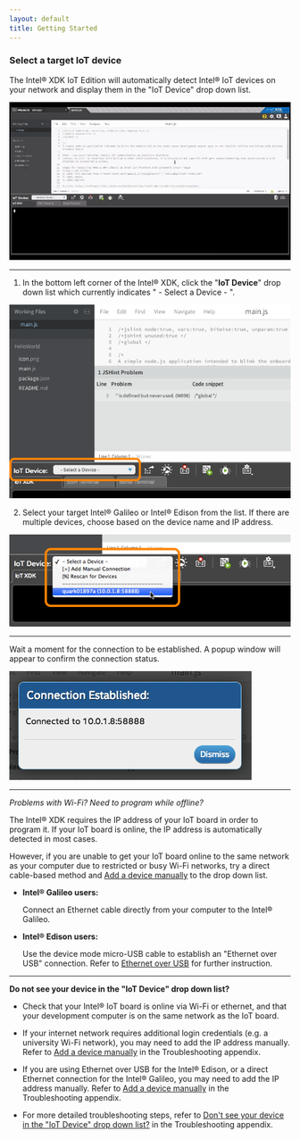 ```yaml
---
layout: default
title: Getting Started
---
```


### Select a target IoT device

The Intel® XDK IoT Edition will automatically detect Intel® IoT devices on your network and display them in the "IoT Device" drop down list.

![Animated gif: selecting a target device in "IoT Device" drop down list](images/select_target_device-animated.gif)

---

1. In the bottom left corner of the Intel® XDK, click the "**IoT Device**" drop down list which currently indicates " - Select a Device - ".

  !["IoT Device" drop down list highlighted](images/xdk-iot_device_dropdown_highlighted.png)

2. Select your target Intel® Galileo or Intel® Edison from the list. If there are multiple devices, choose based on the device name and IP address. 

  ![A target device being selected in "IoT Device" drop down list](images/xdk-iot_device_dropdown_options_and_devices.png)

---

Wait a moment for the connection to be established. A popup window will appear to confirm the connection status. 

![Connection established message](images/xdk-connection_established.png)

---

*Problems with Wi-Fi? Need to program while offline?*

The Intel® XDK requires the IP address of your IoT board in order to program it. If your IoT board is online, the IP address is automatically detected in most cases. 

However, if you are unable to get your IoT board online to the same network as your computer due to restricted or busy Wi-Fi networks, try a direct cable-based method and [Add a device manually](troubleshooting.html#add-a-device-manually) to the drop down list.

* **Intel® Galileo users:**

  Connect an Ethernet cable directly from your computer to the Intel® Galileo.

* **Intel® Edison users:**

  Use the device mode micro-USB cable to establish an "Ethernet over USB" connection. Refer to [Ethernet over USB](/docs/connectivity/ethernet_over_usb/) for further instruction.

---

**Do not see your device in the "IoT Device" drop down list?**

* Check that your Intel® IoT board is online via Wi-Fi or ethernet, and that your development computer is on the same network as the IoT board.

* If your internet network requires additional login credentials (e.g. a university Wi-Fi network), you may need to add the IP address manually. Refer to [Add a device manually](troubleshooting.html#add-a-device-manually) in the Troubleshooting appendix.

* If you are using Ethernet over USB for the Intel® Edison, or a direct Ethernet connection for the Intel® Galileo, you may need to add the IP address manually. Refer to [Add a device manually](troubleshooting.html#add-a-device-manually) in the Troubleshooting appendix.

* For more detailed troubleshooting steps, refer to [Don't see your device in the "IoT Device" drop down list?](troubleshooting.html#dont-see-your-device-in-the-iot-device-drop-down-list) in the Troubleshooting appendix.
  